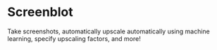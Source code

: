 # Screenblot
Take screenshots, automatically upscale automatically using machine learning, specify upscaling factors, and more!
